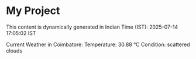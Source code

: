 # My Project

This content is dynamically generated in Indian Time (IST): 2025-07-14 17:05:02 IST


Current Weather in Coimbatore:
Temperature: 30.88 °C
Condition: scattered clouds
